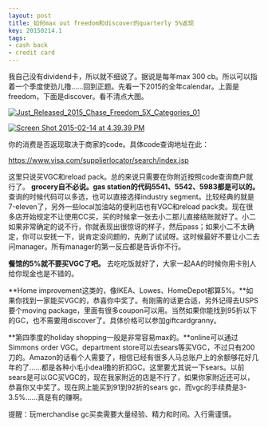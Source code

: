 ```yaml
---
layout: post
title: 如何max out freedom和discover的quarterly 5%返现
key: 20150214.1
tags:
- cash back
- credit card
---
```


我自己没有dividend卡，所以就不细说了。据说是每年max 300 cb。所以可以指着一个季度使劲儿撸……回到正题。先看一下2015的全年calendar。上面是freedom，下面是discover。看不清点大图。


[![Just_Released_2015_Chase_Freedom_5X_Categories_01](https://willguxy.files.wordpress.com/2015/02/just_released_2015_chase_freedom_5x_categories_01.jpg?w=300)](https://willguxy.files.wordpress.com/2015/02/just_released_2015_chase_freedom_5x_categories_01.jpg)


[![Screen Shot 2015-02-14 at 4.39.39 PM](https://willguxy.files.wordpress.com/2015/02/screen-shot-2015-02-14-at-4-39-39-pm.png?w=300)](https://willguxy.files.wordpress.com/2015/02/screen-shot-2015-02-14-at-4-39-39-pm.png)

你的消费是否返现取决于商家的code。具体code查询地址在此：

https://www.visa.com/supplierlocator/search/index.jsp

这里只说买VGC和reload pack。总的来说只需要在你附近按照code查询商户就行了。
**grocery自不必说。gas station的代码5541、5542、5983都是可以的。**
查询的时候代码可以多选，也可以直接选择industry segment。比较经典的就是7-eleven了，另外一些local加油站的便利店也有VGC和reload pack卖。现在很多店开始规定不让使用CC买，买的时候拿一张去小二那儿直接结账就好了。小二如果非常确定的说不行，你就表现出很惊讶的样子，然后pass；如果小二不太确定，你可以安抚一下，说肯定没问题的，先刷了试试呀。这时候最好不要让小二去问manager。所有manager的第一反应都是告诉你不行。


**餐馆的5%就不要买VGC了吧。**
去吃吃饭就好了，大家一起AA的时候你用卡别人给你现金也是不错的。


**Home improvement这类的，像IKEA、Lowes、HomeDepot都算5%。**如果你找到一家能买VGC的，恭喜你中奖了。有刚需的话更合适，另外记得去USPS要个moving package，里面有很多coupon可以用。当然如果你能找到95折以下的GC，也不需要用discover了。具体价格可以参加giftcardgranny。


**第四季度的holiday shopping一般是非常容易max的。**online可以通过Simmons order VGC。department store可以去sears等买VGC，不过只有200刀的。Amazon的话看个人需要了，相信已经有很多人马总账户上的余额够花好几年的了……都是各种小毛小deal撸的折扣GC。这里要尤其说一下sears。以前sears是可以GC买VGC的，现在我家附近的店是不行了，如果你家附近还可以，恭喜你又中奖了。现在网上能买到91到92折的sears gc，而vgc的手续费是3-3.5%……真是有的赚啊。


提醒：玩merchandise gc买卖需要大量经验、精力和时间。入行需谨慎。
